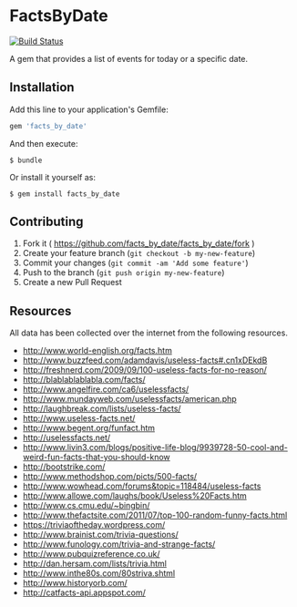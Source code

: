 # FactsByDate

[![Build Status](https://travis-ci.org/arcanoid/facts_by_date.svg?branch=master)](https://travis-ci.org/arcanoid/facts_by_date)

A gem that provides a list of events for today or a specific date.

## Installation

Add this line to your application's Gemfile:

```ruby
gem 'facts_by_date'
```

And then execute:

    $ bundle

Or install it yourself as:

    $ gem install facts_by_date

## Contributing

1. Fork it ( https://github.com/facts_by_date/facts_by_date/fork )
2. Create your feature branch (`git checkout -b my-new-feature`)
3. Commit your changes (`git commit -am 'Add some feature'`)
4. Push to the branch (`git push origin my-new-feature`)
5. Create a new Pull Request

## Resources

All data has been collected over the internet from the following resources.

* http://www.world-english.org/facts.htm
* http://www.buzzfeed.com/adamdavis/useless-facts#.cn1xDEkdB
* http://freshnerd.com/2009/09/100-useless-facts-for-no-reason/
* http://blablablablabla.com/facts/
* http://www.angelfire.com/ca6/uselessfacts/
* http://www.mundayweb.com/uselessfacts/american.php
* http://laughbreak.com/lists/useless-facts/
* http://www.useless-facts.net/
* http://www.begent.org/funfact.htm
* http://uselessfacts.net/
* http://www.livin3.com/blogs/positive-life-blog/9939728-50-cool-and-weird-fun-facts-that-you-should-know
* http://bootstrike.com/
* http://www.methodshop.com/picts/500-facts/
* http://www.wowhead.com/forums&topic=118484/useless-facts
* http://www.allowe.com/laughs/book/Useless%20Facts.htm
* http://www.cs.cmu.edu/~bingbin/
* http://www.thefactsite.com/2011/07/top-100-random-funny-facts.html
* https://triviaoftheday.wordpress.com/
* http://www.brainist.com/trivia-questions/
* http://www.funology.com/trivia-and-strange-facts/
* http://www.pubquizreference.co.uk/
* http://dan.hersam.com/lists/trivia.html
* http://www.inthe80s.com/80striva.shtml
* http://www.historyorb.com/
* http://catfacts-api.appspot.com/
